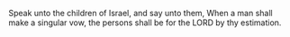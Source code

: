 Speak unto the children of Israel, and say unto them, When a man shall make a singular vow, the persons shall be for the LORD by thy estimation.
